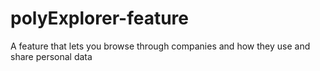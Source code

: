 # polyExplorer-feature

A feature that lets you browse through companies and how they use and share
personal data
